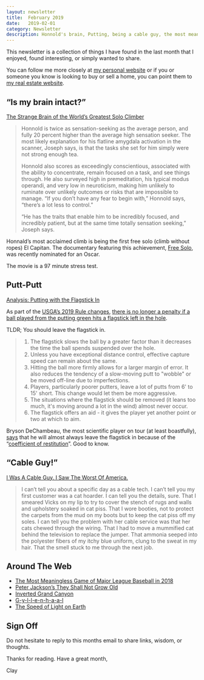 ```yaml
---
layout: newsletter
title:  February 2019
date:   2019-02-01
category: Newsletter
description: Honnold's brain, Putting, being a cable guy, the most meaningless game of baseball
---
```


This newsletter is a collection of things I have found in the last month that I enjoyed, found interesting, or simply wanted to share.

You can follow me more closely at [my personal website](http://claycarson.net "Personal Website") or if you or someone you know is looking to buy or sell a home, you can point them to [my real estate website](http://claycarson.com "Business Website ").

## “Is my brain intact?”

[The Strange Brain of the World’s Greatest Solo Climber](http://nautil.us/issue/61/coordinates/the-strange-brain-of-the-worlds-greatest-solo-climber-rp "The Strange Brain of the World’s Greatest Solo Climber")

> Honnold is twice as sensation-seeking as the average person, and fully 20 percent higher than the average high sensation seeker. The most likely explanation for his flatline amygdala activation in the scanner, Joseph says, is that the tasks she set for him simply were not strong enough tea.
> 
> Honnold also scores as exceedingly conscientious, associated with the ability to concentrate, remain focused on a task, and see things through. He also surveyed high in premeditation, his typical modus operandi, and very low in neuroticism, making him unlikely to ruminate over unlikely outcomes or risks that are impossible to manage. “If you don’t have any fear to begin with,” Honnold says, “there’s a lot less to control.”
> 
> “He has the traits that enable him to be incredibly focused, and incredibly patient, but at the same time totally sensation seeking,” Joseph says.

Honnald’s most acclaimed climb is being the first free solo (climb without ropes) El Capitan. The documentary featuring this achievement, [Free Solo](https://www.nationalgeographic.com/films/free-solo/ "Free Solo"), was recently nominated for an Oscar.

The movie is a 97 minute stress test. 

## Putt-Putt

[Analysis: Putting with the Flagstick In](https://thesandtrap.com/forums/topic/93352-putting-with-the-flagstick-in/ "Putting with the Flagstick In")

As part of the [USGA’s 2019 Rule changes](https://www.usga.org/content/usga/home-page/rules-hub/rules-modernization/major-changes/major-changes.html "USGA's 2019 Rule Changes"), [there is no longer a penalty if a ball played from the putting green hits a flagstick left in the hole](https://www.usga.org/content/usga/home-page/rules-hub/rules-modernization/major-changes/ball-played-from-the-putting-green-hits-unattended-flagstick-in-hole.html "There is no longer a penalty if a ball played from the putting green hits a flagstick left in the hole").

TLDR; You should leave the flagstick in.

> 1. The flagstick slows the ball by a greater factor than it decreases the time the ball spends suspended over the hole.
> 2. Unless you have exceptional distance control, effective capture speed can remain about the same.
> 3. Hitting the ball more firmly allows for a larger margin of error. It also reduces the tendency of a slow-moving putt to "wobble" or be moved off-line due to imperfections.
> 4. Players, particularly poorer putters, leave a lot of putts from 6' to 15' short. This change would let them be more aggressive.
> 5. The situations where the flagstick should be removed (it leans too much, it's moving around a lot in the wind) almost never occur.
> 6. The flagstick offers an aid - it gives the player yet another point or two at which to aim.

Bryson DeChambeau, the most scientific player on tour (at least boastfully), [says](https://www.golfdigest.com/story/bryson-dechambeau-says-hell-putt-with-the-pin-in-next-year-most-of-the-time-because-science "says") that he will almost always leave the flagstick in because of the “[coefficient of restitution](https://en.wikipedia.org/wiki/Coefficient_of_restitution "Coefficient of Restitution")”. Good to know.

## “Cable Guy!”

[I Was A Cable Guy. I Saw The Worst Of America.](https://www.huffingtonpost.com/entry/cable-tech-dick-cheney-sex-dungeon_us_5c0ea571e4b06484c9fd4c21 "I Was A Cable Guy. I Saw The Worst Of America.")

> I can’t tell you about a specific day as a cable tech. I can’t tell you my first customer was a cat hoarder. I can tell you the details, sure. That I smeared Vicks on my lip to try to cover the stench of rugs and walls and upholstery soaked in cat piss. That I wore booties, not to protect the carpets from the mud on my boots but to keep the cat piss off my soles. I can tell you the problem with her cable service was that her cats chewed through the wiring. That I had to move a mummified cat behind the television to replace the jumper. That ammonia seeped into the polyester fibers of my itchy blue uniform, clung to the sweat in my hair. That the smell stuck to me through the next job.
> 

## Around The Web

- [The Most Meaningless Game of Major League Baseball in 2018](https://www.reddit.com/r/baseball/comments/ac6foj/oc_the_most_meaningless_game_of_2018/ "Analysis: The Most Meaningless Game of Baseball in 2018")
- [Peter Jackson’s They Shall Not Grow Old](https://www.youtube.com/watch?v=IrabKK9Bhds "They Shall Not Grow Old")
- [Inverted Grand Canyon](https://adventuresinmapping.com/2019/01/10/inverted-grand-canyon/ "Inverted Grand Canyon")
- [G-y-l-l-e-n-h-a-a-l](https://twitter.com/HalfEatenScone/status/1084855992154640388)
- [The Speed of Light on Earth](https://www.youtube.com/watch?v=WJqg3B2_Kwc "The Speed of Light on Earth")

## Sign Off

Do not hesitate to reply to this months email to share links, wisdom, or thoughts.

Thanks for reading. Have a great month,

Clay